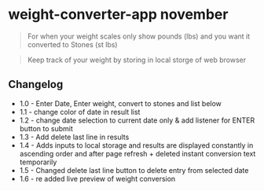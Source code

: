 # weight-converter-app november

> For when your weight scales only show pounds (lbs) and you want it converted to Stones (st lbs)

> Keep track of your weight by storing in local storge of web browser

## Changelog

- 1.0 - Enter Date, Enter weight, convert to stones and list below
- 1.1 - change color of date in result list
- 1.2 - change date selection to current date only & add listener for ENTER button to submit
- 1.3 - Add delete last line in results
- 1.4 - Adds inputs to local storage and results are displayed constantly in ascending order and after page refresh + deleted instant conversion text temporarily
- 1.5 - Changed delete last line button to delete entry from selected date
- 1.6 - re added live preview of weight conversion
